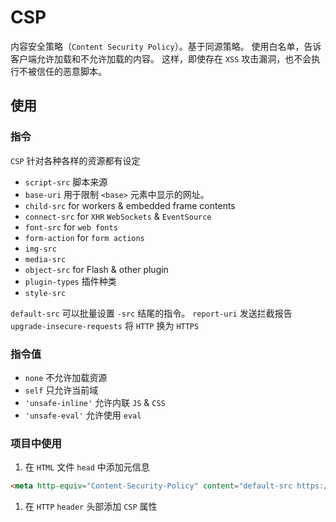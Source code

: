 # CSP

内容安全策略（`Content Security Policy`）。基于同源策略。
使用白名单，告诉客户端允许加载和不允许加载的内容。
这样，即使存在 `XSS` 攻击漏洞，也不会执行不被信任的恶意脚本。

## 使用

### 指令

`CSP` 针对各种各样的资源都有设定

* `script-src` 脚本来源
* `base-uri` 用于限制 `<base>` 元素中显示的网址。
* `child-src` for workers & embedded frame contents
* `connect-src` for `XHR` `WebSockets` & `EventSource`
* `font-src` for `web fonts`
* `form-action` for `form actions`
* `img-src`
* `media-src`
* `object-src` for Flash & other plugin
* `plugin-types` 插件种类
* `style-src`

`default-src` 可以批量设置 `-src` 结尾的指令。
`report-uri` 发送拦截报告
`upgrade-insecure-requests` 将 `HTTP` 换为 `HTTPS`

### 指令值

* `none` 不允许加载资源
* `self` 只允许当前域
* `'unsafe-inline'` 允许内联 `JS` & `CSS`
* `'unsafe-eval'` 允许使用 `eval`

### 项目中使用

1. 在 `HTML` 文件 `head` 中添加元信息
  
  ```html
  <meta http-equiv="Content-Security-Policy" content="default-src https://cdn.example.net; child-src 'none'; object-src 'none'">
  ```

1. 在 `HTTP` `header` 头部添加 `CSP` 属性
